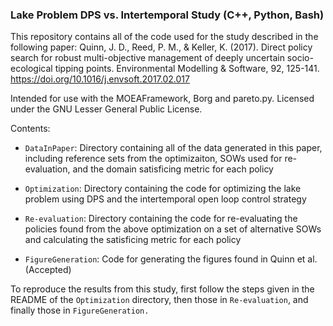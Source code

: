 ### Lake Problem DPS vs. Intertemporal Study (C++, Python, Bash)
This repository contains all of the code used for the study described in the following paper: Quinn, J. D., Reed, P. M., & Keller, K. (2017). Direct policy search for robust multi-objective management of deeply uncertain socio-ecological tipping points. Environmental Modelling & Software, 92, 125-141. https://doi.org/10.1016/j.envsoft.2017.02.017

Intended for use with the MOEAFramework, Borg and pareto.py. Licensed under the GNU Lesser General Public License.

Contents:

* `DataInPaper`: Directory containing all of the data generated in this paper, including reference sets from the optimizaiton, SOWs used for re-evaluation, and the domain satisficing metric for each policy

* `Optimization`: Directory containing the code for optimizing the lake problem using DPS and the intertemporal open loop control strategy

* `Re-evaluation`: Directory containing the code for re-evaluating the policies found from the above optimization on a set of alternative SOWs and calculating the satisficing metric for each policy

* `FigureGeneration`: Code for generating the figures found in Quinn et al. (Accepted)

To reproduce the results from this study, first follow the steps given in the README of the `Optimization` directory, then those in `Re-evaluation`, and finally those in `FigureGeneration.`

